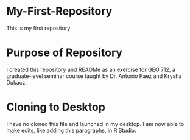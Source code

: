 # My-First-Repository
This is my first repository

# Purpose of Repository

I created this repository and READMe as an exercise for GEO 712, a graduate-level seminar course taught by Dr. Antonio Paez and Krysha Dukacz.

# Cloning to Desktop

I have no cloned this file and launched in my desktop. I am now able to make edits, like adding this paragraphs, in R Studio.